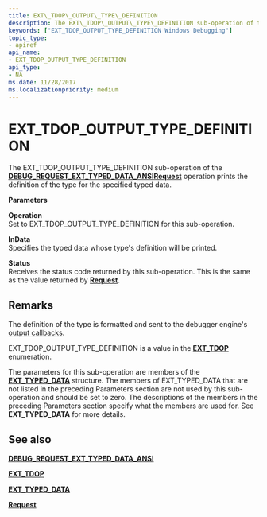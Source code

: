 ```yaml
---
title: EXT\_TDOP\_OUTPUT\_TYPE\_DEFINITION
description: The EXT\_TDOP\_OUTPUT\_TYPE\_DEFINITION sub-operation of the DEBUG\_REQUEST\_EXT\_TYPED\_DATA\_ANSI Request operation prints the definition of the type for the specified typed data.
keywords: ["EXT_TDOP_OUTPUT_TYPE_DEFINITION Windows Debugging"]
topic_type:
- apiref
api_name:
- EXT_TDOP_OUTPUT_TYPE_DEFINITION
api_type:
- NA
ms.date: 11/28/2017
ms.localizationpriority: medium
---
```


# EXT\_TDOP\_OUTPUT\_TYPE\_DEFINITION


The EXT\_TDOP\_OUTPUT\_TYPE\_DEFINITION sub-operation of the [**DEBUG\_REQUEST\_EXT\_TYPED\_DATA\_ANSI**](debug-request-ext-typed-data-ansi.md)[**Request**](request.md) operation prints the definition of the type for the specified typed data.

**Parameters**

<span id="Operation"></span><span id="operation"></span><span id="OPERATION"></span>**Operation**  
Set to EXT\_TDOP\_OUTPUT\_TYPE\_DEFINITION for this sub-operation.

<span id="InData"></span><span id="indata"></span><span id="INDATA"></span>**InData**  
Specifies the typed data whose type's definition will be printed.

<span id="Status"></span><span id="status"></span><span id="STATUS"></span>**Status**  
Receives the status code returned by this sub-operation. This is the same as the value returned by [**Request**](request.md).

Remarks
-------

The definition of the type is formatted and sent to the debugger engine's [output callbacks](./using-input-and-output.md#output-callbacks).

EXT\_TDOP\_OUTPUT\_TYPE\_DEFINITION is a value in the [**EXT\_TDOP**](/windows-hardware/drivers/ddi/wdbgexts/ne-wdbgexts-_ext_tdop) enumeration.

The parameters for this sub-operation are members of the [**EXT\_TYPED\_DATA**](/windows-hardware/drivers/ddi/wdbgexts/ns-wdbgexts-_ext_typed_data) structure. The members of EXT\_TYPED\_DATA that are not listed in the preceding Parameters section are not used by this sub-operation and should be set to zero. The descriptions of the members in the preceding Parameters section specify what the members are used for. See **EXT\_TYPED\_DATA** for more details.

## <span id="see_also"></span>See also


[**DEBUG\_REQUEST\_EXT\_TYPED\_DATA\_ANSI**](debug-request-ext-typed-data-ansi.md)

[**EXT\_TDOP**](/windows-hardware/drivers/ddi/wdbgexts/ne-wdbgexts-_ext_tdop)

[**EXT\_TYPED\_DATA**](/windows-hardware/drivers/ddi/wdbgexts/ns-wdbgexts-_ext_typed_data)

[**Request**](request.md)

 

